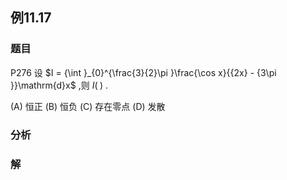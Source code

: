 ## 例11.17
### 题目
P276 设 $I = {\int }_{0}^{\frac{3}{2}\pi }\frac{\cos x}{{2x} - {3\pi }}\mathrm{d}x$ ,则 $I( \;)$ .

(A) 恒正 (B) 恒负 (C) 存在零点 (D) 发散
### 分析

### 解